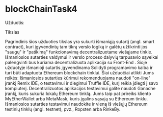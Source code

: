 # blockChainTask4

Užduotis:

Tikslas

Pagrindinis šios užduoties tikslas yra sukurti išmaniąją sutartį (angl. smart contract), kuri įgyvendintų
tam tikrą verslo logiką ir galėtų užtikrinti jos "saugų" ir "patikimą" funkcionavimą decentralizuotame
viešąjame tinkle. Išmaniosios sutarties valdymui ir verslo proceso dalyvių tarpusavio sąveikai
palengvinti bus kuriama decentralizuota aplikacija su Front-End .
Šioje užduotyje išmanioji sutartis įgyvendinama Solidyti programavimo kalba ir turi būti adaptuota
Ethereum blockchain tinklui. Šiai užduočiai atlikti Jums reikės:
Išmaniosios sutarties kūrimui rekomenduojama naudoti "on-line" įrankį Remix IDE, o testavimui ir
diegimui Truffle IDE, kurį reikia įdiegti į savo kompiuterį.
Decentralizuotos aplikacijos testavimui galite naudoti Ganache įrankį, kuris sukuria lokalų
Ethereum tinklą.
Jums taip pat prireiks kliento MyEtherWallet arba MetaMask, kuris įgalins sąsają su Ethereum
tinklu.
Išmaniosios sutarties testavimui naudokite ir vieną iš viešųjų Ethereum testinių tinklų (angl.
testnet), pvz., Ropsten arba RinkeBy.
